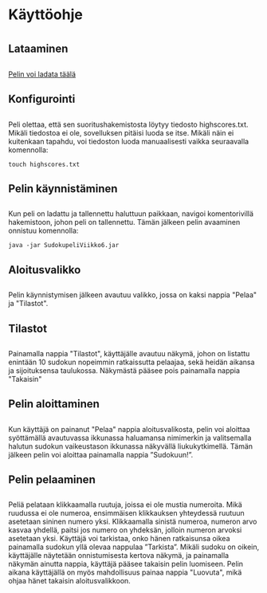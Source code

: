 # Käyttöohje <h1>
  
## Lataaminen <h2>

[Pelin voi ladata täälä](https://github.com/Roeoeri/otharkka2019/releases/tag/viikko6)

## Konfigurointi <h2>

Peli olettaa, että sen suoritushakemistosta löytyy tiedosto highscores.txt. Mikäli tiedostoa ei ole, sovelluksen pitäisi luoda se itse. Mikäli näin ei kuitenkaan tapahdu, voi tiedoston luoda manuaalisesti vaikka seuraavalla komennolla:

`touch highscores.txt`

## Pelin käynnistäminen <h2>
Kun peli on ladattu ja tallennettu haluttuun paikkaan, navigoi komentorivillä hakemistoon, johon peli on tallennettu. Tämän jälkeen pelin avaaminen onnistuu komennolla: 
  
  `java -jar SudokupeliViikko6.jar`
  
## Aloitusvalikko <h2>
  Pelin käynnistymisen jälkeen avautuu valikko, jossa on kaksi nappia "Pelaa" ja "Tilastot".
  
## Tilastot <h2>
  Painamalla nappia "Tilastot", käyttäjälle avautuu näkymä, johon on listattu enintään 10 sudokun nopeimmin ratkaissutta pelaajaa, sekä heidän aikansa ja sijoituksensa taulukossa. Näkymästä pääsee pois painamalla nappia "Takaisin"
  
## Pelin aloittaminen <h2>

Kun käyttäjä on painanut "Pelaa" nappia aloitusvalikosta, pelin voi aloittaa syöttämällä avautuvassa ikkunassa haluamansa nimimerkin ja valitsemalla halutun sudokun vaikeustason ikkunassa näkyvällä liukukytkimellä. Tämän jälkeen pelin voi aloittaa painamalla nappia ”Sudokuun!”.

## Pelin pelaaminen <h2>
Peliä pelataan klikkaamalla ruutuja, joissa ei ole mustia numeroita. Mikä ruudussa ei ole numeroa, ensimmäisen klikkauksen yhteydessä ruutuun asetetaan sininen numero yksi. Klikkaamalla sinistä numeroa, numeron arvo kasvaa yhdellä, paitsi jos numero on yhdeksän, jolloin numeron arvoksi asetetaan yksi. Käyttäjä voi tarkistaa, onko hänen ratkaisunsa oikea painamalla sudokun yllä olevaa nappulaa ”Tarkista”. Mikäli sudoku on oikein, käyttäjälle näytetään onnistumisesta kertova näkymä, ja painamalla näkymän ainutta nappia, käyttäjä pääsee takaisin pelin luomiseen. Pelin aikana käyttäjällä on myös mahdollisuus painaa nappia "Luovuta", mikä ohjaa hänet takaisin aloitusvalikkoon.
